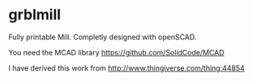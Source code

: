 # grblmill

Fully printable Mill. Completly designed with openSCAD.

You need the MCAD library https://github.com/SolidCode/MCAD

I have derived this work from http://www.thingiverse.com/thing:44854
